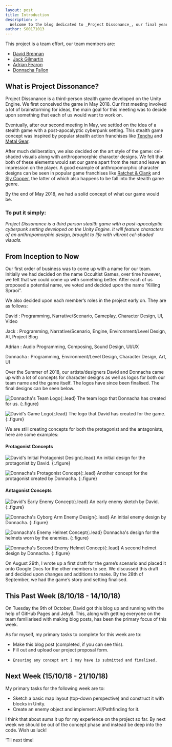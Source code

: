 ```yaml
---
layout: post
title: Introduction
description: >
  Welcome to the blog dedicated to _Project Dissonance_, our final year project for our course (BSc. in Computing in Games Development).
author: S00171013
---
```


This project is a team effort, our team members are:

- [David Brennan](/david/)
- [Jack Gilmartin](/jack/)
- [Adrian Fearon](/adrian/)
- [Donnacha Fallon](/donnacha/)

## What is Project Dissonance?

Project Dissonance is a third-person stealth game developed on the Unity Engine. We first conceived the game in May 2018. Our first meeting involved a lot of brainstorming for ideas, the main goal for this meeting was to decide upon something that each of us would want to work on.

Eventually, after our second meeting in May, we settled on the idea of a stealth game with a post-apocalyptic cyberpunk setting. This stealth game concept was inspired by popular stealth action franchises like [Tenchu](https://en.wikipedia.org/wiki/Tenchu) and [Metal Gear](https://en.wikipedia.org/wiki/Metal_Gear). 

After much deliberation, we also decided on the art style of the game: cel-shaded visuals along with anthropomorphic character designs. We felt that both of these elements would set our game apart from the rest and leave an impression on the player. A good example of anthropomorphic character designs can be seen in popular game franchises like [Ratchet & Clank](https://en.wikipedia.org/wiki/Ratchet_%26_Clank) and [Sly Cooper](https://en.wikipedia.org/wiki/Sly_Cooper), the latter of which also happens to be fall into the stealth game genre.

By the end of May 2018, we had a solid concept of what our game would be. 

### **To put it simply:**

_Project Dissonance is a third person stealth game with a post-apocalyptic cyberpunk setting developed on the Unity Engine. It will feature characters of an anthropomorphic design, brought to life with vibrant cel-shaded visuals._

## From Inception to Now

Our first order of business was to come up with a name for our team. Initially we had decided on the name Occultist Games, over time however, we felt that we could come up with something better. After each of us proposed a potential name, we voted and decided upon the name “Killing Spraoi”.

We also decided upon each member’s roles in the project early on. They are as follows:

David
: Programming, Narrative/Scenario, Gameplay, Character Design, UI, Video

Jack
: Programming, Narrative/Scenario, Engine, Environment/Level Design, AI, Project Blog

Adrian
: Audio Programming, Composing, Sound Design, UI/UX

Donnacha
: Programming, Environment/Level Design, Character Design, Art, UI


Over the Summer of 2018, our artists/designers David and Donnacha came up with a lot of concepts for character designs as well as logos for both our team name and the game itself. The logos have since been finalised. The final designs can be seen below.

![Donnacha's Team Logo](/assets/img/logos/team/killing_spraoi_logo_black_donnacha.png){:.lead}
The team logo that Donnacha has created for us.
{:.figure}

![David's Game Logo](/assets/img/logos/game/project_dissonance_logo_david_inversion.png){:.lead}
The logo that David has created for the game.
{:.figure}

We are still creating concepts for both the protagonist and the antagonists, here are some examples:

#### Protagonist Concepts

![David's Initial Protagonist Design](/assets/img/concept_art/david/protagonist_concept_david.png){:.lead}
An initial design for the protagonist by David.
{:.figure}

![Donnacha's Protagonist Concept](/assets/img/concept_art/donnacha/protagonist_head_concept_donnacha.png){:.lead}
Another concept for the protagonist created by Donnacha.
{:.figure}

#### Antagonist Concepts

![David's Early Enemy Concept](/assets/img/concept_art/david/enemy_concept_david.png){:.lead}
An early enemy sketch by David.
{:.figure}

![Donnacha's Cyborg Arm Enemy Design](/assets/img/concept_art/donnacha/enemy_cyborg_arm_donnacha.jpg){:.lead}
An initial enemy design by Donnacha.
{:.figure}

![Donnacha's Enemy Helmet Concept](/assets/img/concept_art/donnacha/enemy_helmet_concept_donnacha_2.jpg){:.lead}
Donnacha's design for the helmets worn by the enemies.
{:.figure}

![Donnacha's Second Enemy Helmet Concept](/assets/img/concept_art/donnacha/enemy_helmet_concept_donnacha_2.jpg){:.lead}
A second helmet design by Donnacha.
{:.figure}


On August 29th, I wrote up a first draft for the game’s scenario and placed it onto Google Docs for the other members to see. We discussed this draft and decided upon changes and additions to make. By the 28th of September, we had the game’s story and setting finalised.

## This Past Week (8/10/18 - 14/10/18)

On Tuesday the 9th of October, David got this blog up and running with the help of GitHub Pages and Jekyll. This, along with getting everyone on the team familiarised with making blog posts, has been the primary focus of this week.

As for myself, my primary tasks to complete for this week are to:

*   Make this blog post (completed, if you can see this).
*   Fill out and upload our project proposal form.
*	  Ensuring any concept art I may have is submitted and finalised.

## Next Week (15/10/18 - 21/10/18)

My primary tasks for the following week are to:

*   Sketch a basic map layout (top-down perspective) and construct it with blocks in Unity.
*   Create an enemy object and implement AI/Pathfinding for it.


I think that about sums it up for my experience on the project so far. By next week we should be out of the concept phase and instead be deep into the code. Wish us luck!

‘Til next time!
